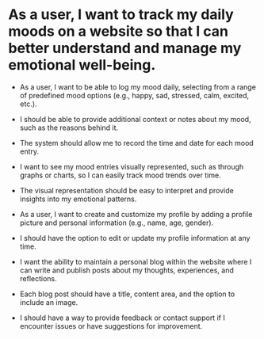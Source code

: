 #  As a user, I want to track my daily moods on a website so that I can better understand and manage my emotional well-being.

-	As a user, I want to be able to log my mood daily, selecting from a range of predefined mood options (e.g., happy, sad, stressed, calm, excited, etc.).
-	I should be able to provide additional context or notes about my mood, such as the reasons behind it.
-	The system should allow me to record the time and date for each mood entry.
-	I want to see my mood entries visually represented, such as through graphs or charts, so I can easily track mood trends over time.
-	The visual representation should be easy to interpret and provide insights into my emotional patterns.
-	As a user, I want to create and customize my profile by adding a profile picture and personal information (e.g., name, age, gender).
-	I should have the option to edit or update my profile information at any time.

-	I want the ability to maintain a personal blog within the website where I can write and publish posts about my thoughts, experiences, and reflections.
-	Each blog post should have a title, content area, and the option to include an image.

-	I should have a way to provide feedback or contact support if I encounter issues or have suggestions for improvement.
